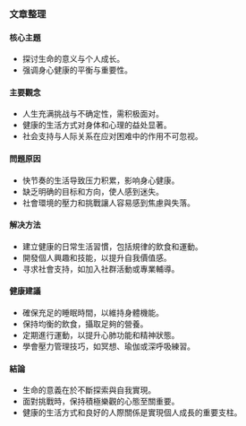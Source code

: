 ### 文章整理

#### 核心主題  
- 探讨生命的意义与个人成长。
- 强调身心健康的平衡与重要性。

#### 主要觀念  
- 人生充满挑战与不确定性，需积极面对。
- 健康的生活方式对身体和心理的益处显著。
- 社会支持与人际关系在应对困难中的作用不可忽视。

#### 問題原因  
- 快节奏的生活导致压力积累，影响身心健康。
- 缺乏明确的目标和方向，使人感到迷失。
- 社會環境的壓力和挑戰讓人容易感到焦慮與失落。

#### 解决方法  
- 建立健康的日常生活習慣，包括規律的飲食和運動。
- 開發個人興趣和技能，以提升自我價值感。
- 寻求社會支持，如加入社群活動或專業輔導。

#### 健康建議  
- 確保充足的睡眠時間，以維持身體機能。
- 保持均衡的飲食，攝取足夠的營養。
- 定期進行運動，以提升心肺功能和精神狀態。
- 學會壓力管理技巧，如冥想、瑜伽或深呼吸練習。

#### 結論  
- 生命的意義在於不斷探索與自我實現。
- 面對挑戰時，保持積極樂觀的心態至關重要。
- 健康的生活方式和良好的人際關係是實現個人成長的重要支柱。